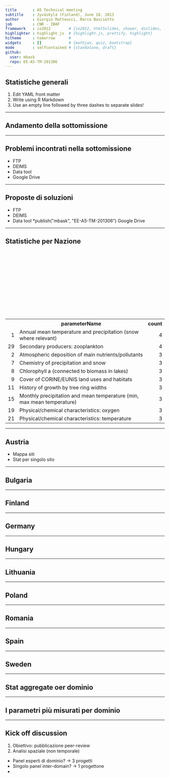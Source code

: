 ```yaml
---
title       : A5 Technical meeting
subtitle    : Jyväskylä (Finland), June 18, 2013
author      : Giorgio Matteucci, Marco Bascietto
job         : CNR - IBAF
framework   : io2012        # {io2012, html5slides, shower, dzslides, ...}
highlighter : highlight.js  # {highlight.js, prettify, highlight}
hitheme     : tomorrow      # 
widgets     : []            # {mathjax, quiz, bootstrap}
mode        : selfcontained # {standalone, draft}
github:
  user: mbask
  repo: EE-A5-TM-201306
---
```








## Statistiche generali

1. Edit YAML front matter
2. Write using R Markdown
3. Use an empty line followed by three dashes to separate slides!

---
## Andamento della sottomissione



---
## Problemi incontrati nella sottomissione

* FTP
* DEIMS
* Data tool
* Google Drive



---
## Proposte di soluzioni

* FTP
* DEIMS
* Data tool
*publish("mbask", "EE-A5-TM-201306")
 Google Drive



---
## Statistiche per Nazione

<!-- Map generated in R 3.0.1 by googleVis 0.4.3 package -->
<!-- Sun Jun 16 17:53:49 2013 -->


<!-- jsHeader -->
<script type="text/javascript">
 
// jsData 
function gvisDataCountryPlotPoland () {
  var data = new google.visualization.DataTable();
  var datajson =
[
 [
 49.19159399,
20.07261086,
"Czarny Staw" 
],
[
 49.19159399,
20.07261086,
"Morskie Oko" 
],
[
 52.2983,
20.808964,
"Kampinos" 
],
[
 49.66861,
18.943611,
"Brenna" 
],
[
 52.75,
23.866667,
"Primaeval Bialowieza Forest" 
],
[
 54.695575,
17.46695,
"Slowinski National Park" 
],
[
 49.19667,
19.890833,
"Tatrzański National Park" 
],
[
 51.43333,
19.916667,
"Sulejowski Reservoir" 
],
[
 51.50833,
22.415,
"West Polesie Biosphere Reserve" 
],
[
 51.50833,
22.415,
"West Polesie Biosphere Reserve" 
],
[
 53.77094,
21.603756,
"Mikołajskie" 
] 
];
data.addColumn('number','Latitude');
data.addColumn('number','Longitude');
data.addColumn('string','siteName');
data.addRows(datajson);
return(data);
}
 
// jsDrawChart
function drawChartCountryPlotPoland() {
  var data = gvisDataCountryPlotPoland();
  var options = {};
options["showTip"] = true;
options["mapType"] = "terrain";
options["useMapTypeControl"] = true;
options["width"] =    800;
options["height"] =    200;

     var chart = new google.visualization.Map(
       document.getElementById('CountryPlotPoland')
     );
     chart.draw(data,options);
    

}
  
 
// jsDisplayChart
(function() {
  var pkgs = window.__gvisPackages = window.__gvisPackages || [];
  var callbacks = window.__gvisCallbacks = window.__gvisCallbacks || [];
  var chartid = "map";

  // Manually see if chartid is in pkgs (not all browsers support Array.indexOf)
  var i, newPackage = true;
  for (i = 0; newPackage && i < pkgs.length; i++) {
    if (pkgs[i] === chartid)
      newPackage = false;
  }
  if (newPackage)
    pkgs.push(chartid);

  // Add the drawChart function to the global list of callbacks
  callbacks.push(drawChartCountryPlotPoland);
})();
function displayChartCountryPlotPoland() {
  var pkgs = window.__gvisPackages = window.__gvisPackages || [];
  var callbacks = window.__gvisCallbacks = window.__gvisCallbacks || [];
  window.clearTimeout(window.__gvisLoad);
  // The timeout is set to 100 because otherwise the container div we are
  // targeting might not be part of the document yet
  window.__gvisLoad = setTimeout(function() {
    var pkgCount = pkgs.length;
    google.load("visualization", "1", { packages:pkgs, callback: function() {
      if (pkgCount != pkgs.length) {
        // Race condition where another setTimeout call snuck in after us; if
        // that call added a package, we must not shift its callback
        return;
      }
      while (callbacks.length > 0)
        callbacks.shift()();
    } });
  }, 100);
}
 
// jsFooter
 </script>
 
<!-- jsChart -->  
<script type="text/javascript" src="https://www.google.com/jsapi?callback=displayChartCountryPlotPoland"></script>
 
<!-- divChart -->
  
<div id="CountryPlotPoland"
  style="width: 800px; height: 200px;">
</div>
<!-- html table generated in R 3.0.1 by xtable 1.7-1 package -->
<!-- Sun Jun 16 17:53:49 2013 -->
<TABLE >
<TR> <TH>  </TH> <TH> parameterName </TH> <TH> count </TH>  </TR>
  <TR> <TD align="right"> 1 </TD> <TD> Annual mean temperature and precipitation (snow where relevant) </TD> <TD align="right">   4 </TD> </TR>
  <TR> <TD align="right"> 29 </TD> <TD> Secondary producers: zooplankton </TD> <TD align="right">   4 </TD> </TR>
  <TR> <TD align="right"> 2 </TD> <TD> Atmospheric deposition of main nutrients/pollutants </TD> <TD align="right">   3 </TD> </TR>
  <TR> <TD align="right"> 7 </TD> <TD> Chemistry of precipitation and snow </TD> <TD align="right">   3 </TD> </TR>
  <TR> <TD align="right"> 8 </TD> <TD> Chlorophyll a (connected to biomass in lakes) </TD> <TD align="right">   3 </TD> </TR>
  <TR> <TD align="right"> 9 </TD> <TD> Cover of CORINE/EUNIS land uses and habitats </TD> <TD align="right">   3 </TD> </TR>
  <TR> <TD align="right"> 11 </TD> <TD> History of growth by tree ring widths </TD> <TD align="right">   3 </TD> </TR>
  <TR> <TD align="right"> 15 </TD> <TD> Monthly precipitation and mean temperature (min, max mean temperature) </TD> <TD align="right">   3 </TD> </TR>
  <TR> <TD align="right"> 19 </TD> <TD> Physical/chemical characteristics: oxygen </TD> <TD align="right">   3 </TD> </TR>
  <TR> <TD align="right"> 21 </TD> <TD> Physical/chemical characteristics: temperature </TD> <TD align="right">   3 </TD> </TR>
   </TABLE>



---
## Austria

* Mappa siti
* Stat per singolo sito


---
## Bulgaria








---
## Finland



---
## Germany



---
## Hungary



---
## Lithuania



---
## Poland



---
## Romania



---
## Spain



---
## Sweden




---
## Stat aggregate oer dominio



---
## I parametri più misurati per dominio


---
## Kick off discussion

1. Obiettivo: pubblicazione peer-review
2. Analisi spaziale (non temporale)

* Panel esperti di dominio? -> 3 progetti
* Singolo panel inter-domain? -> 1 progettone
* 



